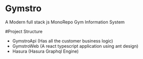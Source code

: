 # Gymstro

A Modern full stack js MonoRepo Gym Information System

#Project Structure

- GymstroApi (Has all the customer business logic)
- GymstroWeb (A react typescript application using ant design)
- Hasura (Hasura Graphql Engine)
